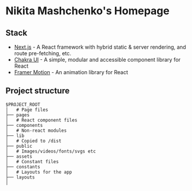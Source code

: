 # Nikita Mashchenko's Homepage

## Stack

- [Next.js](https://nextjs.org/) - A React framework with hybrid static & server rendering, and route pre-fetching, etc.
- [Chakra UI](https://chakra-ui.com/) - A simple, modular and accessible component library for React
- [Framer Motion](https://www.framer.com/motion/) - An animation library for React

## Project structure

```
$PROJECT_ROOT
│   # Page files
├── pages
│   # React component files
├── components
│   # Non-react modules
├── lib
│   # Copied to /dist
├── public
│   # Images/videos/fonts/svgs etc
├── assets
│   # Constant files
├── constants
│   # Layouts for the app
├── layouts
│
```
